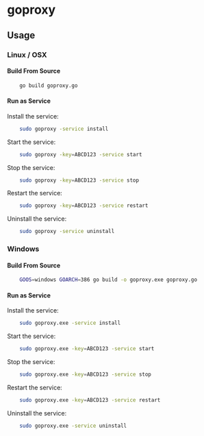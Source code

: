 # goproxy

## Usage

### Linux / OSX

#### Build From Source

```bash
    go build goproxy.go
```

#### Run as Service

Install the service:
```bash
    sudo goproxy -service install
```

Start the service:
```bash
    sudo goproxy -key=ABCD123 -service start
```

Stop the service:
```bash
    sudo goproxy -key=ABCD123 -service stop
```

Restart the service:
```bash
    sudo goproxy -key=ABCD123 -service restart
```

Uninstall the service:
```bash
    sudo goproxy -service uninstall
```


### Windows

#### Build From Source

```bash
    GOOS=windows GOARCH=386 go build -o goproxy.exe goproxy.go
```

#### Run as Service

Install the service:
```bash
    sudo goproxy.exe -service install
```

Start the service:
```bash
    sudo goproxy.exe -key=ABCD123 -service start
```

Stop the service:
```bash
    sudo goproxy.exe -key=ABCD123 -service stop
```

Restart the service:
```bash
    sudo goproxy.exe -key=ABCD123 -service restart
```

Uninstall the service:
```bash
    sudo goproxy.exe -service uninstall
```
